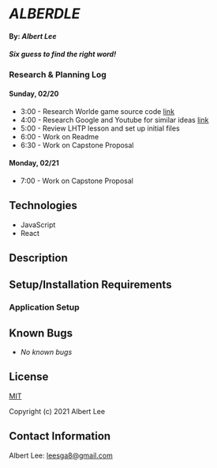 # _ALBERDLE_

#### By: _**Albert Lee**_

#### _Six guess to find the right word!_

### Research & Planning Log
#### Sunday, 02/20

* 3:00 - Research Worlde game source code
          [link](??) 
* 4:00 - Research Google and Youtube for similar ideas
          [link](??) 
* 5:00 - Review LHTP lesson and set up initial files
* 6:00 - Work on Readme
* 6:30 - Work on Capstone Proposal

#### Monday, 02/21
* 7:00 - Work on Capstone Proposal




## Technologies 
* JavaScript
* React

## Description

## Setup/Installation Requirements

### Application Setup

## Known Bugs

* _No known bugs_

## License

[MIT](https://opensource.org/licenses/MIT)

Copyright (c) 2021 Albert Lee

## Contact Information

Albert Lee: <leesga8@gmail.com>